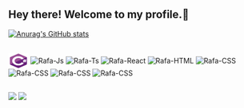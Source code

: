 <link rel="stylesheet" href="https://cdn.jsdelivr.net/gh/devicons/devicon@v2.15.1/devicon.min.css">
          
## Hey there! Welcome to my profile.👋

[![Anurag's GitHub stats](https://github-readme-stats.vercel.app/api?username=leodesouza&theme=nord&show_icons=true)](https://github.com/anuraghazra/github-readme-stats)


<div style="display: inline_block"><br>
  <img align="center" alt="Rafa-Csharp" height="30" width="40" src="https://raw.githubusercontent.com/devicons/devicon/master/icons/csharp/csharp-original.svg">
  <img align="center" alt="Rafa-Js" height="30" width="40" src="https://cdn.jsdelivr.net/gh/devicons/devicon/icons/dotnetcore/dotnetcore-original.svg">
  <img align="center" alt="Rafa-Ts" height="30" width="40" src="https://cdn.jsdelivr.net/gh/devicons/devicon/icons/azure/azure-original.svg">
  <img align="center" alt="Rafa-React" height="30" width="40" src="https://cdn.jsdelivr.net/gh/devicons/devicon/icons/python/python-original.svg">
  <img align="center" alt="Rafa-HTML" height="30" width="40" src="https://cdn.jsdelivr.net/gh/devicons/devicon/icons/docker/docker-original.svg">
  <img align="center" alt="Rafa-CSS" height="30" width="40" src="https://cdn.jsdelivr.net/gh/devicons/devicon/icons/vscode/vscode-original.svg">  
          <img align="center" alt="Rafa-CSS" height="30" width="40" src="https://cdn.jsdelivr.net/gh/devicons/devicon/icons/pytorch/pytorch-original.svg">  
          <img align="center" alt="Rafa-CSS" height="30" width="40" src="https://cdn.jsdelivr.net/gh/devicons/devicon/icons/pycharm/pycharm-original.svg">  
          <img align="center" alt="Rafa-CSS" height="30" width="40" src="https://cdn.jsdelivr.net/gh/devicons/devicon/icons/numpy/numpy-original.svg">
          
</div>
  
  ##
 
<div> 
  <a href = "mailto:leo.desouza@gmail.com"><img src="https://img.shields.io/badge/-Gmail-%23333?style=for-the-badge&logo=gmail&logoColor=white" target="_blank"></a>
  <a href="https://www.linkedin.com/in/swsouza/" target="_blank"><img src="https://img.shields.io/badge/-LinkedIn-%230077B5?style=for-the-badge&logo=linkedin&logoColor=white" target="_blank"></a> 
  
</div>
